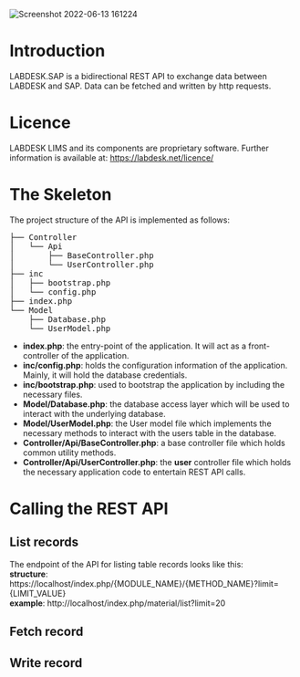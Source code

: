 ![Screenshot 2022-06-13 161224](https://user-images.githubusercontent.com/77008074/173373322-ba866e8b-1fdf-49be-b0aa-e7b65b3e9c83.png)


# Introduction
LABDESK.SAP is a bidirectional REST API to exchange data between LABDESK and SAP. Data can be fetched and written by http requests.

# Licence
LABDESK LIMS and its components are proprietary software. Further information is available at: https://labdesk.net/licence/

# The Skeleton
The project structure of the API is implemented as follows:

<pre>
├── Controller
│   └── Api
│       ├── BaseController.php
│       └── UserController.php
├── inc
│   ├── bootstrap.php
│   └── config.php
├── index.php
└── Model
    ├── Database.php
    └── UserModel.php
</pre>

- **index.php**: the entry-point of the application. It will act as a front-controller of the application.
- **inc/config.php**: holds the configuration information of the application. Mainly, it will hold the database credentials.
- **inc/bootstrap.php**: used to bootstrap the application by including the necessary files.
- **Model/Database.php**: the database access layer which will be used to interact with the underlying database.
- **Model/UserModel.php**: the User model file which implements the necessary methods to interact with the users table in the database.
- **Controller/Api/BaseController.php**: a base controller file which holds common utility methods.
- **Controller/Api/UserController.php**: the **user** controller file which holds the necessary application code to entertain REST API calls.

# Calling the REST API
## List records
The endpoint of the API for listing table records looks like this: <br/>
**structure**: https://localhost/index.php/{MODULE_NAME}/{METHOD_NAME}?limit={LIMIT_VALUE} <br/>
**example**: http://localhost/index.php/material/list?limit=20
## Fetch record
## Write record
